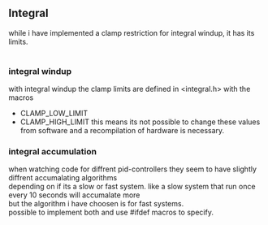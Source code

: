 ## Integral
while i have implemented a clamp restriction for integral windup, it has its limits.<br />
<br />
### integral windup
with integral windup the clamp limits are defined in <integral.h> with the macros<br />
  - CLAMP_LOW_LIMIT
  - CLAMP_HIGH_LIMIT
this means its not possible to change these values from software and a recompilation of hardware is necessary.<br />

### integral accumulation 
when watching code for diffrent pid-controllers they seem to have slightly diffrent accumalating algorithms<br />
depending on if its a slow or fast system. like a slow system that run once every 10 seconds will accumalate more<br />
but the algorithm i have choosen is for fast systems.<br />
possible to implement both and use #ifdef macros to specify.<br />
